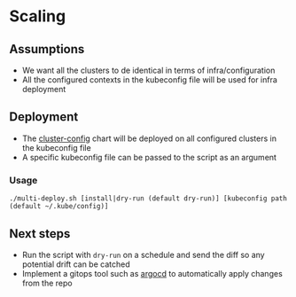 # Scaling

## Assumptions

- We want all the clusters to de identical in terms of infra/configuration
- All the configured contexts in the kubeconfig file will be used for infra deployment

## Deployment

- The [cluster-config](./helm/cluster-config/) chart will be deployed on all configured clusters in the kubeconfig file
- A specific kubeconfig file can be passed to the script as an argument

### Usage

`./multi-deploy.sh [install|dry-run (default dry-run)] [kubeconfig path (default ~/.kube/config)]`

## Next steps

- Run the script with `dry-run` on a schedule and send the diff so any potential drift can be catched
- Implement a gitops tool such as [argocd](https://argoproj.github.io/cd/) to automatically apply changes from the repo
